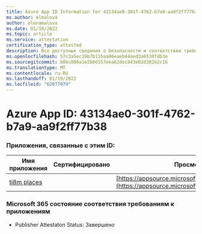 ```yaml
---
title: Azure App ID Information for 43134ae0-301f-4762-b7a9-aa9f2ff77b38
ms.author: elmalova
author: elenamalova
ms.date: 01/18/2022
ms.topic: article
ms.service: attestation
certification_type: attested
description: Все доступные сведения о безопасности и соответствии требованиям для 43134ae0-301f-4762-b7a9-aa9f2ff77b38.
ms.openlocfilehash: 57c3a5ec19b7b115aa96eaeb44aed3a6530fdb3e
ms.sourcegitcommit: b0bc806a1e2b0d157eea62dec843e02d302b2c16
ms.translationtype: MT
ms.contentlocale: ru-RU
ms.lasthandoff: 01/19/2022
ms.locfileid: "62077079"
---
```

# <a name="azure-app-id-43134ae0-301f-4762-b7a9-aa9f2ff77b38"></a>Azure App ID: 43134ae0-301f-4762-b7a9-aa9f2ff77b38


### <a name="apps-associated-with-this-id"></a>Приложения, связанные с этим ID:
| **Имя приложения** | **Сертифицировано** | **Просмотр в AppSource** |
|--------------|---------------|-----------------------|
| [ti8m places](https://docs.microsoft.com/microsoft-365-app-certification/forward/WA200003311) |  | [https://appsource.microsoft.com/product/office/WA200003311](https://appsource.microsoft.com/product/office/WA200003311) |

### <a name="microsoft-365-app-compliance-status"></a>Microsoft 365 состояние соответствия требованиям к приложениям
- Publisher Attestaton Status: Завершено
